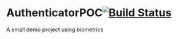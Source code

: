 # AuthenticatorPOC[![Build Status](https://travis-ci.org/EmielMuit/AuthenticatorPOC.png?branch=master)](https://travis-ci.org/EmielMuit/AuthenticatorPOC)
A small demo project using biometrics